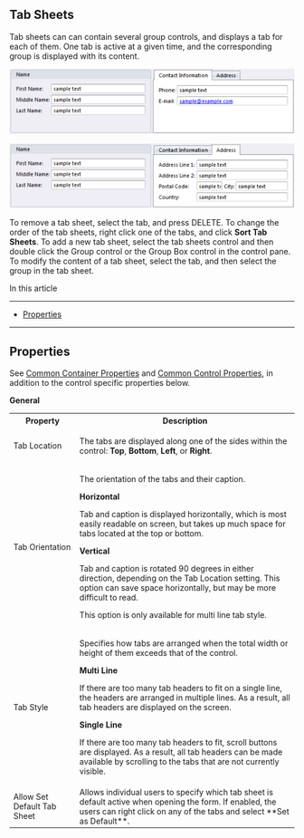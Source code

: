 ## Tab Sheets

Tab sheets can can contain several group controls, and displays a tab for each of them. One tab is active at a given time, and the corresponding group is displayed with its content.

![ID6A0AA6DA0E934294.png](media/ID6A0AA6DA0E934294.png)

![ID6B136FB76F9042F6.png](media/ID6B136FB76F9042F6.png)

To remove a tab sheet, select the tab, and press DELETE. To change the order of the tab sheets, right click one of the tabs, and click **Sort Tab Sheets**. To add a new tab sheet, select the tab sheets control and then double click the Group control or the Group Box control in the control pane. To modify the content of a tab sheet, select the tab, and then select the group in the tab sheet.

In this article

* * *

*   [Properties](#properties)

* * *

## Properties

See [Common Container Properties](common-container-properties.md) and [Common Control Properties](../common-control-properties.md), in addition to the control specific properties below.

**General**

<table style="WIDTH: 100%">

<tbody>

<tr>

<th>Property</th>

<th>Description</th>

</tr>

<tr>

<td>Tab Location</td>

<td>

The tabs are displayed along one of the sides within the control: **Top**, **Bottom**, **Left**, or **Right**<span style="FONT-WEIGHT: normal">.

</td>

</tr>

<tr>

<td>Tab Orientation</td>

<td>

The orientation of the tabs and their caption.

**Horizontal**

Tab and caption is displayed horizontally, which is most easily readable on screen, but takes up much space for tabs located at the top or bottom.

**Vertical**

Tab and caption is rotated 90 degrees in either direction, depending on the Tab Location setting. This option can save space horizontally, but may be more difficult to read.

This option is only available for multi line tab style.

</td>

</tr>

<tr>

<td>Tab Style</td>

<td>

Specifies how tabs are arranged when the total width or height of them exceeds that of the control.

**Multi Line**

If there are too many tab headers to fit on a single line, the headers are arranged in multiple lines. As a result, all tab headers are displayed on the screen.

**Single Line**

If there are too many tab headers to fit, scroll buttons are displayed. As a result, all tab headers can be made available by scrolling to the tabs that are not currently visible.

</td>

</tr>

<tr>

<td>Allow Set Default Tab Sheet</td>

<td>Allows individual users to specify which tab sheet is default active when opening the form. If enabled, the users can right click on any of the tabs and select **Set as Default**.</td>

</tr>

</tbody>

</table>